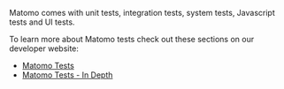 Matomo comes with unit tests, integration tests, system tests, Javascript tests and UI tests.

To learn more about Matomo tests check out these sections on our developer website:

* [Matomo Tests](https://developer.matomo.org/guides/tests)
* [Matomo Tests - In Depth](https://developer.matomo.org/guides/tests-system)
